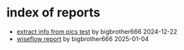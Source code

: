 # index of reports

- [extract info from pics test](./extract_info_from_pics_test_20241222_bigbrother666/README.md) by bigbrother666 2024-12-22
- [wiseflow report](./wiseflow_report_v036_bigbrother666/README.md) by bigbrother666 2025-01-04

